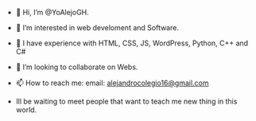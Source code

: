 - 👋 Hi, I’m @YoAlejoGH.
- 👀 I’m interested in web develoment and Software.
- 🌱 I have experience with HTML, CSS, JS, WordPress, Python, C++ and C#
- 💞️ I’m looking to collaborate on Webs.
- 📫 How to reach me: email: alejandrocolegio16@gmail.com

- Ill be waiting to meet people that want to teach me new thing in this world.

<!---
YoAlejoGH/YoAlejoGH is a ✨ special ✨ repository because its `README.md` (this file) appears on your GitHub profile.
You can click the Preview link to take a look at your changes.
--->
